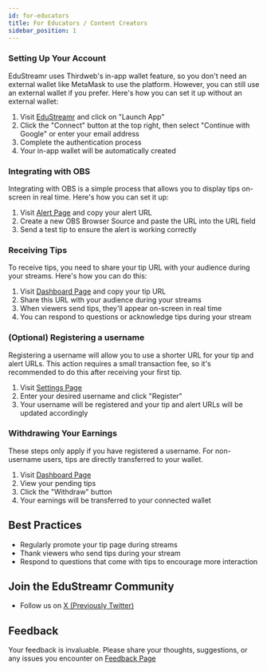 ```yaml
---
id: for-educators
title: For Educators / Content Creators
sidebar_position: 1
---
```


### Setting Up Your Account
EduStreamr uses Thirdweb's in-app wallet feature, so you don't need an external wallet like MetaMask to use the platform. However, you can still use an external wallet if you prefer. Here's how you can set it up without an external wallet:

1. Visit [EduStreamr](https://edustreamr.xyz) and click on "Launch App"
2. Click the "Connect" button at the top right, then select "Continue with Google" or enter your email address
3. Complete the authentication process
4. Your in-app wallet will be automatically created

### Integrating with OBS
Integrating with OBS is a simple process that allows you to display tips on-screen in real time. Here's how you can set it up:

1. Visit [Alert Page](https://edustreamr.xyz/alert) and copy your alert URL
2. Create a new OBS Browser Source and paste the URL into the URL field
3. Send a test tip to ensure the alert is working correctly

### Receiving Tips
To receive tips, you need to share your tip URL with your audience during your streams. Here's how you can do this:

1. Visit [Dashboard Page](https://edustreamr.xyz/dashboard) and copy your tip URL
2. Share this URL with your audience during your streams
3. When viewers send tips, they'll appear on-screen in real time
4. You can respond to questions or acknowledge tips during your stream

### (Optional) Registering a username

Registering a username will allow you to use a shorter URL for your tip and alert URLs. This action requires a small transaction fee, so it's recommended to do this after receiving your first tip.

1. Visit [Settings Page](https://edustreamr.xyz/settings)
2. Enter your desired username and click "Register"
3. Your username will be registered and your tip and alert URLs will be updated accordingly

### Withdrawing Your Earnings

These steps only apply if you have registered a username. For non-username users, tips are directly transferred to your wallet.

1. Visit [Dashboard Page](https://edustreamr.xyz/dashboard)
2. View your pending tips
3. Click the "Withdraw" button
4. Your earnings will be transferred to your connected wallet

## Best Practices

- Regularly promote your tip page during streams
- Thank viewers who send tips during your stream
- Respond to questions that come with tips to encourage more interaction

## Join the EduStreamr Community

- Follow us on [X (Previously Twitter)](https://x.com/EduStreamr)

## Feedback

Your feedback is invaluable. Please share your thoughts, suggestions, or any issues you encounter on [Feedback Page](https://feedback.edustreamr.xyz)
